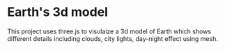 # Earth's 3d model

This project uses three.js to visulaize a 3d model of Earth which shows different details including clouds, city lights, day-night effect using mesh.
